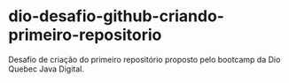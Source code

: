 # dio-desafio-github-criando-primeiro-repositorio
Desafio de criação do primeiro repositório proposto pelo bootcamp da Dio Quebec Java Digital.

